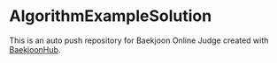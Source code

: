 # AlgorithmExampleSolution
This is an auto push repository for Baekjoon Online Judge created with [BaekjoonHub](https://github.com/BaekjoonHub/BaekjoonHub).
